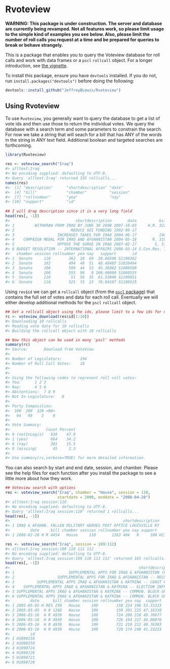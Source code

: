 <!-- README.md is generated from README.Rmd. Please edit that file -->
Rvoteview
=========

**WARNING: This package is under construction. The server and database are currently being revamped. Not all features work, so please limit usage to the simple kind of examples you see below. Also, please limit the number of roll calls you request at a time and be prepared for queries to break or behave strangely.**

This is a package that enables you to query the Voteview database for roll calls and work with data frames or a `pscl` `rollcall` object. For a longer introduction, see [the vignette](https://github.com/JeffreyBLewis/Rvoteview/blob/master/vignettes/voteview-vignette.Rmd).

To install this package, ensure you have `devtools` installed. If you do not, run `install.packages("devtools")` before doing the following:

``` r
devtools::install_github("JeffreyBLewis/Rvoteview")
```

Using Rvoteview
---------------

To use `Rvoteview`, you generally want to query the database to get a list of vote ids and then use those to return the individual votes. We query the database with a search term and some parameters to constrain the search. For now we take a string that will seach for a bill that has ANY of the words in the string in ANY text field. Additional boolean and targeted searches are forthcoming.

``` r
library(Rvoteview)
  
res <- voteview_search("Iraq")
#> alltext:Iraq
#> No encoding supplied: defaulting to UTF-8.
#> Query 'alltext:Iraq' returned 335 rollcalls...
names(res)
#>  [1] "description"      "shortdescription" "date"            
#>  [4] "bill"             "chamber"          "session"         
#>  [7] "rollnumber"       "yea"              "nay"             
#> [10] "support"          "id"
  
## I will drop description since it is a very long field
head(res[, -1])
#>                             shortdescription       date          bill
#> 1         WITHDRAW FROM IRAQ BY JUNE 30 2008 2007-10-03     H.R. 3222
#> 2                         REDUCE SDI FUNDING 1992-09-17              
#> 3                   INCREASES TAXES FOR IRAQ 2004-06-17          2400
#> 4    CAMPAIGN MEDAL FOR IRAQ AND AFGHANISTAN 2004-05-18       R. 3104
#> 5                   OPPOSE THE SURGE IN IRAQ 2007-02-17        S. 574
#> 6 BUDGET RESOLUTION -- INTERNATIONAL AFFAIRS 2008-03-14 S.Con.Res. 70
#>   chamber session rollnumber yea nay   support       id
#> 1  Senate     110        362  28  69  28.86598 S1100362
#> 2  Senate     102        494  48  51  48.48485 S1020494
#> 3  Senate     108        589  44  53  45.36082 S1080589
#> 4  Senate     108        555  98   0 100.00000 S1080555
#> 5  Senate     110         51  56  35  61.53846 S1100051
#> 6  Senate     110        525  73  23  76.04167 S1100525
```

Using `res$id` we can get a `rollcall` object (from the [`pscl` package](https://cran.r-project.org/web/packages/pscl/index.html)) that contains the full set of votes and data for each roll call. Eventually we will either develop additional methods for the `pscl` `rollcall` object.

``` r
## Get a rollcall object using the ids, please limit to a few ids for now!
rc <- voteview_download(res$id[1:10])
#> Downloading 10 rollcalls
#> Reading vote data for 10 rollcalls
#> Building the rollcall object with 10 rollcalls
```

``` r
## Now this object can be used in many 'pscl' methods
summary(rc)
#> Source:       Download from VoteView 
#> 
#> Number of Legislators:        194
#> Number of Roll Call Votes:    10
#> 
#> 
#> Using the following codes to represent roll call votes:
#> Yea:      1 2 3 
#> Nay:      4 5 6 
#> Abstentions:  7 8 9 
#> Not In Legislature:   0 
#> 
#> Party Composition:
#>  100  200  328 <NA> 
#>   94   98    2    0 
#> 
#> Vote Summary:
#>                Count Percent
#> 0 (notInLegis)   930    47.9
#> 1 (yea)          664    34.2
#> 6 (nay)          301    15.5
#> 9 (missing)       45     2.3
#> 
#> Use summary(rc,verbose=TRUE) for more detailed information.
```

You can also search by start and end date, session, and chamber. Please see the help files for each function after you install the package to see a little more about how they work.

``` r
## Voteview search with options
res <- voteview_search("Iraq", chamber = "House", session = 110,
                       startdate = 2008, enddate = "2008-04-20")
#> alltext:Iraq session:110
#> No encoding supplied: defaulting to UTF-8.
#> Query 'alltext:Iraq session:110' returned 1 rollcalls...
head(res[, -1])
#>                                                  shortdescription
#> 1 IRAQ & AFGHAN. FALLEN MILITARY HEROES POST OFFICE LOUISVILLE KY
#>         date     bill chamber session rollnumber yea nay support       id
#> 1 2008-02-28 H R 4454   House     110       1263 404   0     100 H1101263

res <- voteview_search("Iraq", session = 109:112)
#> alltext:Iraq session:109 110 111 112
#> No encoding supplied: defaulting to UTF-8.
#> Query 'alltext:Iraq session:109 110 111 112' returned 165 rollcalls...
head(res[, -1])
#>                                                         shortdescription
#> 1                        SUPPLEMENTAL APPS FOR IRAQ & AFGHANISTAN (PROC)
#> 2                   SUPPLEMENTAL APPS FOR IRAQ & AFGHANISTAN -- RECOMMIT
#> 3          SUPPLEMENTAL APPS IRAQ & AFGHANISTAN & KATRINA -- COAST GUARD
#> 4    SUPPLEMENTAL APPS IRAQ & AFGHANISTAN & KATRINA -- ELECTION INFRAST.
#> 5 SUPPLEMENTAL APPS IRAQ & AFGHANISTAN & KATRINA -- COMMUN. BLOCK GRANTS
#> 6 SUPPLEMENTAL APPS IRAQ & AFGHANISTAN & KATRINA -- COMMUN. BLOCK GRANTS
#>         date      bill chamber session rollnumber yea nay  support
#> 1 2005-05-05 H RES 258   House     109        158 224 196 53.33333
#> 2 2005-05-05  H R 1268   House     109        159 201 225 47.18310
#> 3 2006-03-16  H R 4939   House     109        724 208 210 49.76077
#> 4 2006-03-16  H R 4939   House     109        726 194 227 46.08076
#> 5 2006-03-16  H R 4939   House     109        721 210 212 49.76303
#> 6 2006-03-16  H R 4939   House     109        720 174 248 41.23223
#>         id
#> 1 H1090158
#> 2 H1090159
#> 3 H1090724
#> 4 H1090726
#> 5 H1090721
#> 6 H1090720
```
